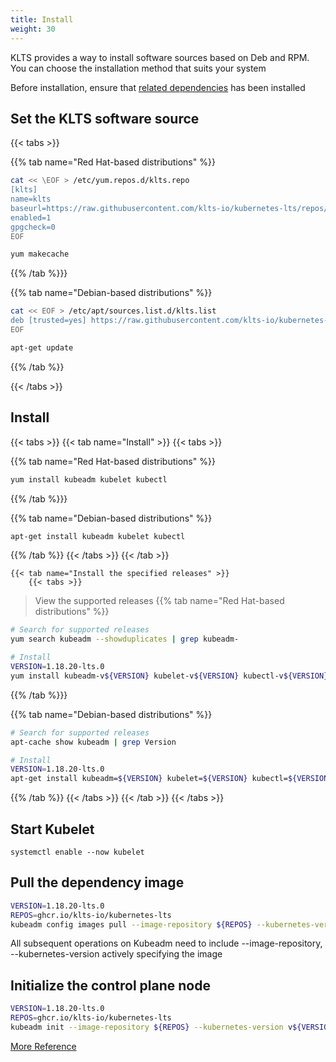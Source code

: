 ```yaml
---
title: Install
weight: 30
---
```


KLTS provides a way to install software sources based on Deb and RPM. 
You can choose the installation method that suits your system

Before installation, ensure that [related dependencies](/docs/pre-install) has been installed

## Set the KLTS software source

{{< tabs >}}

{{% tab name="Red Hat-based distributions" %}}
``` bash
cat << \EOF > /etc/yum.repos.d/klts.repo
[klts]
name=klts
baseurl=https://raw.githubusercontent.com/klts-io/kubernetes-lts/repos/rpm/$basearch/
enabled=1
gpgcheck=0
EOF

yum makecache
```
{{% /tab %}}}

{{% tab name="Debian-based distributions" %}}
``` bash
cat << EOF > /etc/apt/sources.list.d/klts.list
deb [trusted=yes] https://raw.githubusercontent.com/klts-io/kubernetes-lts/repos/deb stable main
EOF

apt-get update
```
{{% /tab %}}

{{< /tabs >}}


## Install

{{< tabs >}}
    {{< tab name="Install" >}}
        {{< tabs >}}

{{% tab name="Red Hat-based distributions" %}}
``` bash
yum install kubeadm kubelet kubectl
```
{{% /tab %}}}

{{% tab name="Debian-based distributions" %}}
``` bash
apt-get install kubeadm kubelet kubectl
```
{{% /tab %}}
        {{< /tabs >}}
    {{< /tab >}}

    {{< tab name="Install the specified releases" >}}
        {{< tabs >}}

> View the supported releases
{{% tab name="Red Hat-based distributions" %}}
``` bash
# Search for supported releases
yum search kubeadm --showduplicates | grep kubeadm-

# Install
VERSION=1.18.20-lts.0
yum install kubeadm-v${VERSION} kubelet-v${VERSION} kubectl-v${VERSION}
```
{{% /tab %}}}

{{% tab name="Debian-based distributions" %}}
``` bash
# Search for supported releases
apt-cache show kubeadm | grep Version

# Install
VERSION=1.18.20-lts.0
apt-get install kubeadm=${VERSION} kubelet=${VERSION} kubectl=${VERSION}
```
{{% /tab %}}
        {{< /tabs >}}
    {{< /tab >}}
{{< /tabs >}}

## Start Kubelet

```
systemctl enable --now kubelet
```

## Pull the dependency image

``` bash
VERSION=1.18.20-lts.0
REPOS=ghcr.io/klts-io/kubernetes-lts
kubeadm config images pull --image-repository ${REPOS} --kubernetes-version v${VERSION}
```

All subsequent operations on Kubeadm need to include --image-repository, --kubernetes-version actively specifying the image

## Initialize the control plane node

``` bash
VERSION=1.18.20-lts.0
REPOS=ghcr.io/klts-io/kubernetes-lts
kubeadm init --image-repository ${REPOS} --kubernetes-version v${VERSION}
```

[More Reference](https://kubernetes.io/docs/setup/production-environment/tools/kubeadm/create-cluster-kubeadm/)
